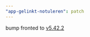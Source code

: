 ```yaml
---
"app-gelinkt-notuleren": patch
---
```


bump fronted to [v5.42.2](https://github.com/lblod/frontend-gelinkt-notuleren/releases/tag/v5.42.2)
